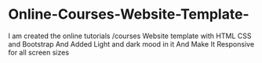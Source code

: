 # Online-Courses-Website-Template-
I am created the online tutorials /courses Website template with HTML CSS and Bootstrap And Added Light and dark mood in it And Make It Responsive for all screen sizes
